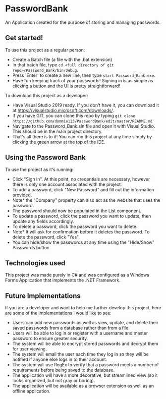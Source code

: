 # PasswordBank
An Application created for the purpose of storing and managing passwords.

## Get started!
To use this project as a regular person: 
* Create a Batch file (a file with the .bat extension)
* In that batch file, type `cd <full directory of git repo>/Password_Bank/bin/Debug`.
* Press 'Enter' to create a new line, then type `start Password_Bank.exe`.
* Have fun keeping track of your passwords! Signing in is as simple as clicking a button and the UI is pretty straightforward!

To download this project as a developer:
* Have Visual Studio 2019 ready. If you don't have it, you can download it at https://visualstudio.microsoft.com/downloads/.
* If you have GIT, you can clone this repo by typing `git clone https://github.com/dommie123/PasswordBank/edit/master/README.md`. 
* Navigate to the Password_Bank.sln file and open it with Visual Studio. This should be in the main project directory.
* That's all there is to it! You can run this project at any time simply by clicking the green arrow at the top of the IDE.

## Using the Password Bank
To use the project as it's running: 
* Click "Sign In". At this point, no credentials are necessary, however there is only one account associated with the project.
* To add a password, click "New Password" and fill out the information provided.
* Note* the "Company" property can also act as the website that uses the password.
* The password should now be populated in the List component.
* To update a password, click the password you want to update, then update any fields accordingly.
* To delete a password, click the password you want to delete. 
* Note* It will ask for confirmation before it deletes the password. To delete the password, click "Yes". 
* You can hide/show the passwords at any time using the "Hide/Show" Passwords button. 

## Technologies used
This project was made purely in C# and was configured as a Windows Forms Application that implements the .NET Framework.

## Future Implementations
If you are a developer and want to help me further develop this project, here are some of the implementations I would like to see:
* Users can add new passwords as well as view, update, and delete their saved passwords from a database rather than from a file.
* Users will be able to log in or register with a username and master password to ensure greater security.
* The system will be able to encrypt stored passwords and decrypt them for user viewing.
* The system will email the user each time they log in so they will be notified if anyone else logs in to their account.
* The system will use RegEx to verify that a password meets a number of requirements before being saved to the database.
* The application will have a more decorative, but streamlined view (so it looks organized, but not gray or boring). 
* The application will be available as a browser extension as well as an offline application.

